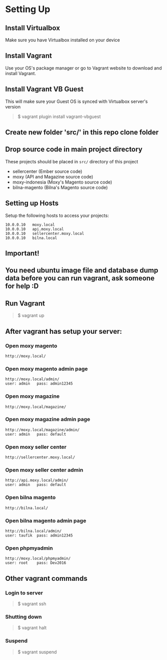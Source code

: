 # Setting Up


## Install Virtualbox

Make sure you have Virtualbox installed on your device

## Install Vagrant

Use your OS's package manager or go to Vagrant website to download and install
Vagrant.

## Install Vagrant VB Guest

This will make sure your Guest OS is synced with Virtualbox server's version

> $ vagrant plugin install vagrant-vbguest

## Create new folder 'src/' in this repo clone folder

## Drop source code in main project directory

These projects should be placed in `src/` directory of this project

- sellercenter (Ember source code)
- moxy (API and Magazine source code)
- moxy-indonesia (Moxy's Magento source code)
- bilna-magento (Bilna's Magento source code)

## Setting up Hosts

Setup the following hosts to access your projects:

```
10.0.0.10   moxy.local
10.0.0.10   api.moxy.local
10.0.0.10   sellercenter.moxy.local
10.0.0.10   bilna.local
```

## Important!
## You need ubuntu image file and database dump data before you can run vagrant, ask someone for help :D

## Run Vagrant

> $ vagrant up


## After vagrant has setup your server:

### Open moxy magento

```
http://moxy.local/
```

### Open moxy magento admin page

```
http://moxy.local/admin/
user: admin   pass: admin12345
```

### Open moxy magazine

```
http://moxy.local/magazine/
```

### Open moxy magazine admin page

```
http://moxy.local/magazine/admin/
user: admin   pass: default
```

### Open moxy seller center

```
http://sellercenter.moxy.local/
```

### Open moxy seller center admin

```
http://api.moxy.local/admin/
user: admin   pass: default
```

### Open bilna magento

```
http://bilna.local/
```

### Open bilna magento admin page

```
http://bilna.local/admin/
user: taufik  pass: admin12345
```

### Open phpmyadmin

```
http://moxy.local/phpmyadmin/
user: root    pass: Dev2016
```

## Other vagrant commands

### Login to server

> $ vagrant ssh

### Shutting down

> $ vagrant halt

### Suspend

> $ vagrant suspend
